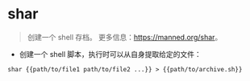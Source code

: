# shar

> 创建一个 shell 存档。
> 更多信息：<https://manned.org/shar>。

- 创建一个 shell 脚本，执行时可以从自身提取给定的文件：

`shar {{path/to/file1 path/to/file2 ...}} > {{path/to/archive.sh}}`